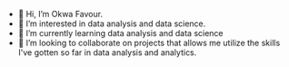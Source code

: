- 👋 Hi, I’m Okwa Favour.
- 👀 I’m interested in data analysis and data science.
- 🌱 I’m currently learning data analysis and data science
- 💞️ I’m looking to collaborate on projects that allows me utilize the skills I've gotten so far in data analysis and analytics.


<!---
OkwaFavour/OkwaFavour is a ✨ special ✨ repository because its `README.md` (this file) appears on your GitHub profile.
You can click the Preview link to take a look at your changes.
--->
